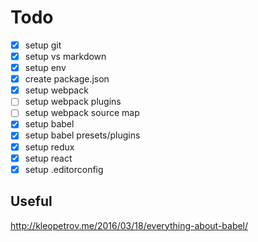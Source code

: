 ﻿# Todo

- [X] setup git
- [X] setup vs markdown
- [X] setup env
- [X] create package.json
- [X] setup webpack
- [ ] setup webpack plugins
- [ ] setup webpack source map
- [X] setup babel
- [X] setup babel presets/plugins
- [X] setup redux
- [X] setup react
- [X] setup .editorconfig

## Useful

http://kleopetrov.me/2016/03/18/everything-about-babel/
